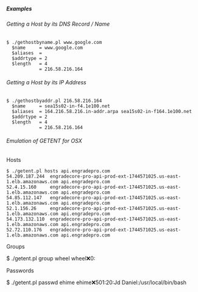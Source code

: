 ##### Examples

###### Getting a Host by its DNS Record / Name

    $ ./gethostbyname.pl www.google.com
      $name     = www.google.com
      $aliases  =
      $addrtype = 2
      $length   = 4
                = 216.58.216.164


###### Getting a Host by its IP Address

    $ ./gethostbyaddr.pl 216.58.216.164
      $name     = sea15s02-in-f4.1e100.net
      $aliases  = 164.216.58.216.in-addr.arpa sea15s02-in-f164.1e100.net
      $addrtype = 2
      $length   = 4
                = 216.58.216.164

###### Emulation of GETENT for OSX

Hosts

    $ ./getent.pl hosts api.engradepro.com
    54.209.187.244  engradecore-pro-api-prod-ext-1744571025.us-east-1.elb.amazonaws.com api.engradepro.com
    52.4.15.160     engradecore-pro-api-prod-ext-1744571025.us-east-1.elb.amazonaws.com api.engradepro.com
    54.85.112.147   engradecore-pro-api-prod-ext-1744571025.us-east-1.elb.amazonaws.com api.engradepro.com
    52.1.156.26     engradecore-pro-api-prod-ext-1744571025.us-east-1.elb.amazonaws.com api.engradepro.com
    54.173.132.110  engradecore-pro-api-prod-ext-1744571025.us-east-1.elb.amazonaws.com api.engradepro.com
    52.72.110.176   engradecore-pro-api-prod-ext-1744571025.us-east-1.elb.amazonaws.com api.engradepro.com

Groups

  $ ./getent.pl group wheel
  wheel:x:0:

Passwords

  $ ./getent.pl passwd ehime
  ehime:x:501:20:Jd Daniel:/usr/local/bin/bash
